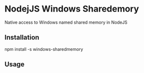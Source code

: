 # NodejJS Windows Sharedemory
Native access to Windows named shared memory in NodeJS

## Installation
npm install -s windows-sharedmemory

## Usage



